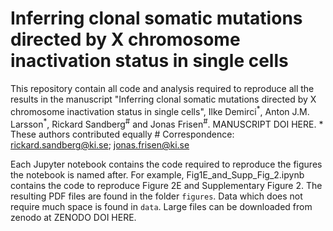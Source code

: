 # Inferring clonal somatic mutations directed by X chromosome inactivation status in single cells

This repository contain all code and analysis required to reproduce all the results in the manuscript 
"Inferring clonal somatic mutations directed by X chromosome inactivation status in
single cells", Ilke Demirci<sup>\*</sup>, Anton J.M. Larsson<sup>\*</sup>, Rickard Sandberg<sup>\#</sup> and Jonas Frisen<sup>\#</sup>. MANUSCRIPT DOI HERE. 
\* These authors contributed equally
\# Correspondence: rickard.sandberg@ki.se; jonas.frisen@ki.se

Each Jupyter notebook contains the code required to reproduce the figures the notebook is named after. For example, Fig1E_and_Supp_Fig_2.ipynb contains the code to reproduce Figure 2E and Supplementary Figure 2. The resulting PDF files are found in the folder `figures`. Data which does not require much space is found in `data`. Large files can be downloaded from zenodo at ZENODO DOI HERE.

